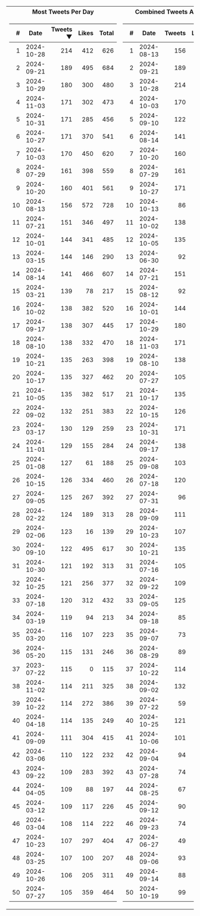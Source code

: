 <table>
<tr><th>Most Tweets Per Day</th><th>Combined Tweets And Likes</th></tr><tr><td>


|#|Date|Tweets ▼|Likes|Total|
|--:|--|--:|--:|--:|
|1|2024-10-28|214|412|626|
|2|2024-09-21|189|495|684|
|3|2024-10-29|180|300|480|
|4|2024-11-03|171|302|473|
|5|2024-10-31|171|285|456|
|6|2024-10-27|171|370|541|
|7|2024-10-03|170|450|620|
|8|2024-07-29|161|398|559|
|9|2024-10-20|160|401|561|
|10|2024-08-13|156|572|728|
|11|2024-07-21|151|346|497|
|12|2024-10-01|144|341|485|
|13|2024-03-15|144|146|290|
|14|2024-08-14|141|466|607|
|15|2024-03-21|139|78|217|
|16|2024-10-02|138|382|520|
|17|2024-09-17|138|307|445|
|18|2024-08-10|138|332|470|
|19|2024-10-21|135|263|398|
|20|2024-10-17|135|327|462|
|21|2024-10-05|135|382|517|
|22|2024-09-02|132|251|383|
|23|2024-03-17|130|129|259|
|24|2024-11-01|129|155|284|
|25|2024-01-08|127|61|188|
|26|2024-10-15|126|334|460|
|27|2024-09-05|125|267|392|
|28|2024-02-22|124|189|313|
|29|2024-02-06|123|16|139|
|30|2024-09-10|122|495|617|
|31|2024-10-30|121|192|313|
|32|2024-10-25|121|256|377|
|33|2024-07-18|120|312|432|
|34|2024-03-19|119|94|213|
|35|2024-03-20|116|107|223|
|36|2024-05-20|115|131|246|
|37|2023-07-22|115|0|115|
|38|2024-11-02|114|211|325|
|39|2024-10-22|114|272|386|
|40|2024-04-18|114|135|249|
|41|2024-09-09|111|304|415|
|42|2024-03-06|110|122|232|
|43|2024-09-22|109|283|392|
|44|2024-04-05|109|88|197|
|45|2024-03-12|109|117|226|
|46|2024-03-04|108|114|222|
|47|2024-10-23|107|297|404|
|48|2024-03-25|107|100|207|
|49|2024-10-26|106|205|311|
|50|2024-07-27|105|359|464|

</td><td>


|#|Date|Tweets|Likes|Total ▼|
|--:|--|--:|--:|--:|
|1|2024-08-13|156|572|728|
|2|2024-09-21|189|495|684|
|3|2024-10-28|214|412|626|
|4|2024-10-03|170|450|620|
|5|2024-09-10|122|495|617|
|6|2024-08-14|141|466|607|
|7|2024-10-20|160|401|561|
|8|2024-07-29|161|398|559|
|9|2024-10-27|171|370|541|
|10|2024-10-13|86|438|524|
|11|2024-10-02|138|382|520|
|12|2024-10-05|135|382|517|
|13|2024-06-30|92|413|505|
|14|2024-07-21|151|346|497|
|15|2024-08-12|92|404|496|
|16|2024-10-01|144|341|485|
|17|2024-10-29|180|300|480|
|18|2024-11-03|171|302|473|
|19|2024-08-10|138|332|470|
|20|2024-07-27|105|359|464|
|21|2024-10-17|135|327|462|
|22|2024-10-15|126|334|460|
|23|2024-10-31|171|285|456|
|24|2024-09-17|138|307|445|
|25|2024-09-08|103|341|444|
|26|2024-07-18|120|312|432|
|27|2024-07-31|96|325|421|
|28|2024-09-09|111|304|415|
|29|2024-10-23|107|297|404|
|30|2024-10-21|135|263|398|
|31|2024-07-16|105|292|397|
|32|2024-09-22|109|283|392|
|33|2024-09-05|125|267|392|
|34|2024-09-18|85|305|390|
|35|2024-09-07|73|316|389|
|36|2024-08-29|89|299|388|
|37|2024-10-22|114|272|386|
|38|2024-09-02|132|251|383|
|39|2024-07-22|59|324|383|
|40|2024-10-25|121|256|377|
|41|2024-10-06|101|271|372|
|42|2024-09-04|94|270|364|
|43|2024-07-28|74|288|362|
|44|2024-08-25|67|294|361|
|45|2024-09-12|90|264|354|
|46|2024-09-23|74|273|347|
|47|2024-06-27|49|294|343|
|48|2024-09-06|93|249|342|
|49|2024-09-14|88|243|331|
|50|2024-10-19|99|229|328|

</td><tr>
</table>

